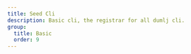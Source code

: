 ```yaml
---
title: Seed Cli
description: Basic cli, the registrar for all dumlj cli.
group:
  title: Basic
  order: 9
---
```


<embed-project src="@dumlj/seed-cli"></embed-project>
